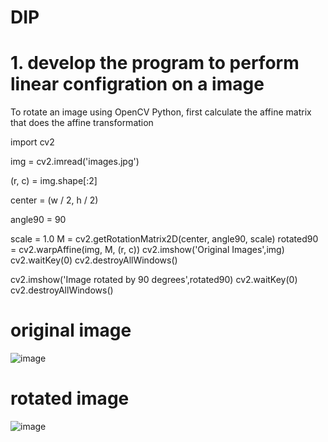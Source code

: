 # DIP
# 1. develop the program to perform linear configration on a image 
To rotate an image using OpenCV Python, first calculate the affine matrix that does the affine transformation 


import cv2
 
img = cv2.imread('images.jpg')

(r, c) = img.shape[:2]
                    
center = (w / 2, h / 2)
 
angle90 = 90
 
scale = 1.0
M = cv2.getRotationMatrix2D(center, angle90, scale)
rotated90 = cv2.warpAffine(img, M, (r, c))
cv2.imshow('Original Images',img)
cv2.waitKey(0) 
cv2.destroyAllWindows() 
 
cv2.imshow('Image rotated by 90 degrees',rotated90)
cv2.waitKey(0) 
cv2.destroyAllWindows() 


# original image

 ![image](https://user-images.githubusercontent.com/97161717/148200751-2446e808-d08b-4ba8-860c-0db317087fc6.png)

# rotated image
![image](https://user-images.githubusercontent.com/97161717/148200618-91048e78-4320-4cca-b4ac-5f6f94027937.png)
